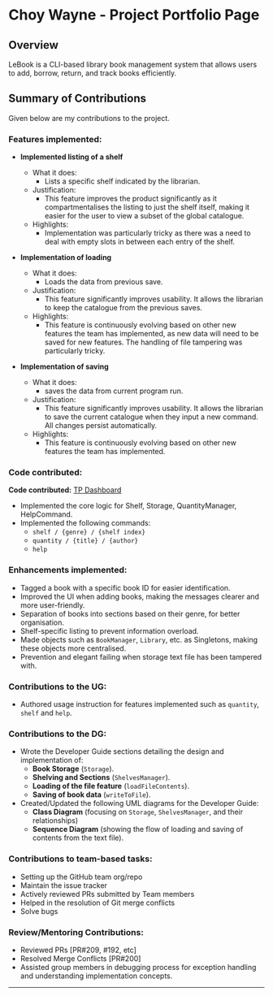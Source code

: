 # Choy Wayne - Project Portfolio Page

## Overview

LeBook is a CLI-based library book management system that allows users to
add, borrow, return, and track books efficiently.

## Summary of Contributions
Given below are my contributions to the project.
### Features implemented:
- **Implemented listing of a shelf**
  - What it does:
    - Lists a specific shelf indicated by the librarian.
  - Justification:
    - This feature improves the product significantly as it compartmentalises the listing to just the shelf itself, making it easier for the user to view a subset of the global catalogue.
  - Highlights:
    - Implementation was particularly tricky as there was a need to deal with empty slots in between each entry of the shelf. 
- **Implementation of loading** 
  - What it does:
    - Loads the data from previous save.
  - Justification:
    - This feature significantly improves usability. It allows the librarian to keep the catalogue from the previous saves.
  - Highlights: 
    - This feature is continuously evolving based on other new features the team has implemented, as new data will need to be saved for new features. The handling of file tampering was particularly tricky.

- **Implementation of saving**
  - What it does:
    - saves the data from current program run.
  - Justification:
    - This feature significantly improves usability. It allows the librarian to save the current catalogue when they input a new command. All changes persist automatically.
  - Highlights:
    - This feature is continuously evolving based on other new features the team has implemented.

### Code contributed:


**Code contributed:** [TP Dashboard](https://nus-cs2113-ay2425s2.github.io/tp-dashboard/?search=&sort=groupTitle&sortWithin=title&timeframe=commit&mergegroup=&groupSelect=groupByRepos&breakdown=true&checkedFileTypes=docs~functional-code~test-code~other&since=2025-02-21&tabOpen=true&tabType=authorship&tabAuthor=WayneCh0y&tabRepo=AY2425S2-CS2113-T13-3%2Ftp%5Bmaster%5D&authorshipIsMergeGroup=false&authorshipFileTypes=docs~functional-code~test-code&authorshipIsBinaryFileTypeChecked=false&authorshipIsIgnoredFilesChecked=false)


- Implemented the core logic for Shelf, Storage, QuantityManager, HelpCommand.
- Implemented the following commands:
    - `shelf / {genre} / {shelf index}`
    - `quantity / {title} / {author}`
    - `help`

### Enhancements implemented:

- Tagged a book with a specific book ID for easier identification.
- Improved the UI when adding books, making the messages clearer and more user-friendly.
- Separation of books into sections based on their genre, for better organisation.
- Shelf-specific listing to prevent information overload.
- Made objects such as `BookManager`, `Library`, etc. as Singletons, making these objects more centralised.
- Prevention and elegant failing when storage text file has been tampered with.

### Contributions to the UG:

- Authored usage instruction for features implemented such as `quantity`, `shelf` and `help`.

### Contributions to the DG:

- Wrote the Developer Guide sections detailing the design and implementation of:
    - **Book Storage** (`Storage`).
    - **Shelving and Sections** (`ShelvesManager`).
    - **Loading of the file feature** (`loadFileContents`).
    - **Saving of book data** (`writeToFile`).
- Created/Updated the following UML diagrams for the Developer Guide:
    - **Class Diagram** (focusing on `Storage`, `ShelvesManager`, and their relationships)
    - **Sequence Diagram** (showing the flow of loading and saving of contents from the text file).

### Contributions to team-based tasks:

- Setting up the GitHub team org/repo
- Maintain the issue tracker
- Actively reviewed PRs submitted by Team members
- Helped in the resolution of Git merge conflicts
- Solve bugs

### Review/Mentoring Contributions:

- Reviewed PRs [PR#209, #192, etc]
- Resolved Merge Conflicts [PR#200]
- Assisted group members in debugging process for exception handling and understanding implementation concepts.

---